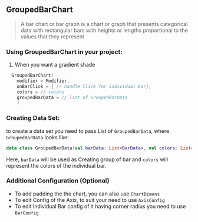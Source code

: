 ## GroupedBarChart

> A bar chart or bar graph is a chart or graph that presents categorical data with rectangular bars with heights or lengths proportional to the values that they represent

### Using GroupedBarChart in your project:

1. When you want a gradient shade

```kotlin
  GroupedBarChart(
    modifier = Modifier,
    onBarClick = { // handle Click for individual bar},
    colors = // colors
    groupedBarData = // list of GroupedBarData
    )
```

### Creating Data Set:

to create a data set you need to pass List of `GroupedBarData`, where `GroupedBarData` looks like:
```kotlin
data class GroupedBarData(val barData: List<BarData>, val colors: List<Color>)
```
Here, `barData` will be used as Creating group of bar and `colors` will represent the colors of the individual bar.

### Additional Configuration (Optional)
- To add padding the the chart, you can also use `ChartDimens`
- To edit Config of the Axix, to suit your need to use `AxisConfig`
- To edit Individual Bar config of it having corner radius you need to use `BarConfig`
